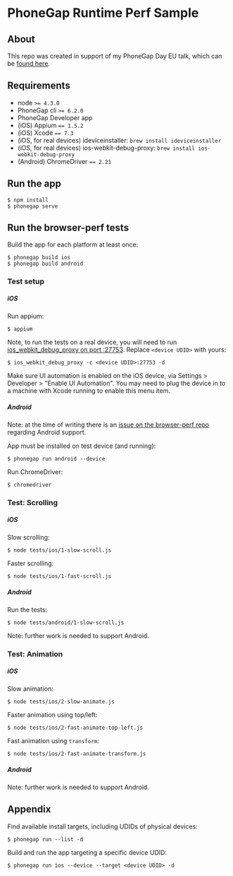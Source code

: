 PhoneGap Runtime Perf Sample
============================

## About

This repo was created in support of my PhoneGap Day EU talk, which can be [found here](https://docs.google.com/presentation/d/1--nCyt1cERy3VKxX4Hwe9wM0Nvkdk4tkv6Uq-Ju0tkY/edit?usp=sharing). 

## Requirements

- node `>= 4.3.0`
- PhoneGap cli `>= 6.2.0`
- PhoneGap Developer app
- (iOS) Appium `== 1.5.2`
- (iOS) Xcode `== 7.3` 
- (iOS, for real devices) ideviceinstaller: `brew install ideviceinstaller`
- (iOS, for real devices) ios-webkit-debug-proxy: `brew install ios-webkit-debug-proxy`
- (Android) ChromeDriver `== 2.21`


## Run the app

	$ npm install
	$ phonegap serve

## Run the browser-perf tests

Build the app for each platform at least once:

	$ phonegap build ios
	$ phonegap build android

### Test setup

##### iOS

Run appium:

	$ appium

Note, to run the tests on a real device, you will need to run
[ios_webkit_debug_proxy on port :27753](http://appium.io/slate/en/master/?javascript#ios-webkit-debug-proxy.md). Replace `<device UDID>` with yours:

	$ ios_webkit_debug_proxy -c <device UDID>:27753 -d

Make sure UI automation is enabled on the iOS device, via Settings > Developer > "Enable UI Automation". You may need to plug the device in to a machine with Xcode running to enable this menu item.


##### Android

Note: at the time of writing there is an [issue on the browser-perf repo](https://github.com/axemclion/browser-perf/issues/57) regarding Android support.

App must be installed on test device (and running):

	$ phonegap run android --device

Run ChromeDriver:

	$ chromedriver


### Test: Scrolling

##### iOS

Slow scrolling:

	$ node tests/ios/1-slow-scroll.js

Faster scrolling:

	$ node tests/ios/1-fast-scroll.js


##### Android

Run the tests:

	$ node tests/android/1-slow-scroll.js

Note: further work is needed to support Android.


### Test: Animation

##### iOS

Slow animation:

	$ node tests/ios/2-slow-animate.js

Faster animation using top/left:

	$ node tests/ios/2-fast-animate-top-left.js

Fast animation using `transform`:

	$ node tests/ios/2-fast-animate-transform.js


##### Android

Note: further work is needed to support Android.


## Appendix

Find available install targets, including UDIDs of physical devices:

	$ phonegap run --list -d

Build and run the app targeting a specific device UDID: 
	
	$ phonegap run ios --device --target <device UDID> -d